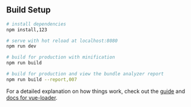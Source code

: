 ## Build Setup

``` bash
# install dependencies
npm install,123

# serve with hot reload at localhost:8080
npm run dev

# build for production with minification
npm run build

# build for production and view the bundle analyzer report
npm run build --report,007
```

For a detailed explanation on how things work, check out the [guide](http://vuejs-templates.github.io/webpack/) and [docs for vue-loader](http://vuejs.github.io/vue-loader).
